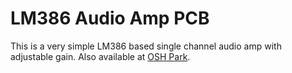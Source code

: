 # LM386 Audio Amp PCB
This is a very simple LM386 based single channel audio amp with adjustable gain. Also available at [OSH Park](https://oshpark.com/shared_projects/PH3KykbY).
